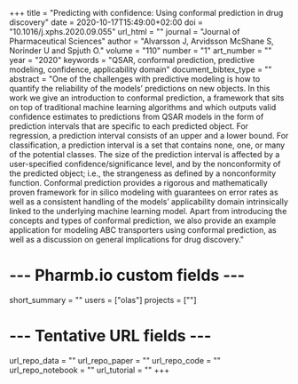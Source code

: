 +++
title = "Predicting with confidence: Using conformal prediction in drug discovery"
date = 2020-10-17T15:49:00+02:00
doi = "10.1016/j.xphs.2020.09.055"
url_html = ""
journal = "Journal of Pharmaceutical Sciences"
author = "Alvarsson J, Arvidsson McShane S, Norinder U and Spjuth O."
volume = "110"
number = "1"
art_number = ""
year = "2020"
keywords = "QSAR, conformal prediction, predictive modeling, confidence, applicability domain"
document_bibtex_type = ""
abstract = "One of the challenges with predictive modeling is how to quantify the reliability of the models’ predictions on new objects. In this work we give an introduction to conformal prediction, a framework that sits on top of traditional machine learning algorithms and which outputs valid confidence estimates to predictions from QSAR models in the form of prediction intervals that are specific to each predicted object. For regression, a prediction interval consists of an upper and a lower bound. For classification, a prediction interval is a set that contains none, one, or many of the potential classes. The size of the prediction interval is affected by a user-specified confidence/significance level, and by the nonconformity of the predicted object; i.e., the strangeness as defined by a nonconformity function. Conformal prediction provides a rigorous and mathematically proven framework for in silico modeling with guarantees on error rates as well as a consistent handling of the models’ applicability domain intrinsically linked to the underlying machine learning model. Apart from introducing the concepts and types of conformal prediction, we also provide an example application for modeling ABC transporters using conformal prediction, as well as a discussion on general implications for drug discovery."
# --- Pharmb.io custom fields ---
short_summary = ""
users = ["olas"]
projects = [""]
# --- Tentative URL fields ---
url_repo_data = ""
url_repo_paper = ""
url_repo_code = ""
url_repo_notebook = ""
url_tutorial = ""
+++
